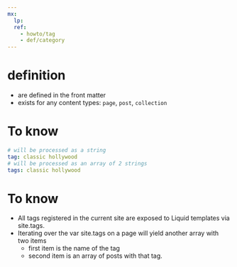 ```yaml
---
mx:
  lp:
  ref:
    - howto/tag
    - def/category
---
```



# definition
- are defined in the front matter
- exists for any content types: `page`, `post`, `collection`

# To know
```yaml
# will be processed as a string
tag: classic hollywood
# will be processed as an array of 2 strings
tags: classic hollywood
```  

# To know
- All tags registered in the current site are exposed to Liquid templates via site.tags.
- Iterating over the var site.tags on a page will yield another array with two items
  - first item is the name of the tag
  - second item is an array of posts with that tag.